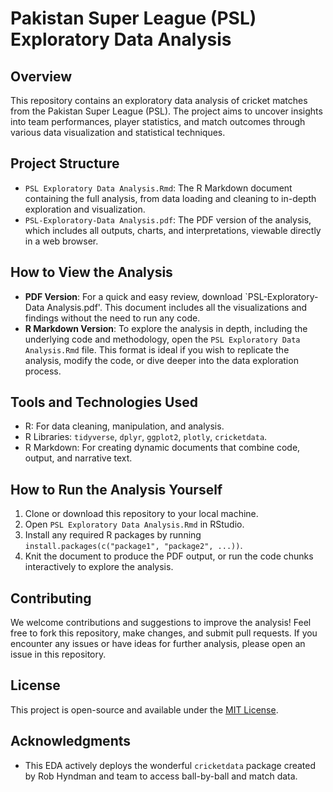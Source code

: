 # Pakistan Super League (PSL) Exploratory Data Analysis

## Overview
This repository contains an exploratory data analysis of cricket matches from the Pakistan Super League (PSL). The project aims to uncover insights into team performances, player statistics, and match outcomes through various data visualization and statistical techniques.

## Project Structure
- `PSL Exploratory Data Analysis.Rmd`: The R Markdown document containing the full analysis, from data loading and cleaning to in-depth exploration and visualization.
- `PSL-Exploratory-Data Analysis.pdf`: The PDF version of the analysis, which includes all outputs, charts, and interpretations, viewable directly in a web browser.

## How to View the Analysis
- **PDF Version**: For a quick and easy review, download `PSL-Exploratory-Data Analysis.pdf'. This document includes all the visualizations and findings without the need to run any code.
- **R Markdown Version**: To explore the analysis in depth, including the underlying code and methodology, open the `PSL Exploratory Data Analysis.Rmd` file. This format is ideal if you wish to replicate the analysis, modify the code, or dive deeper into the data exploration process.

## Tools and Technologies Used
- R: For data cleaning, manipulation, and analysis.
- R Libraries: `tidyverse`, `dplyr`, `ggplot2`, `plotly`, `cricketdata`.
- R Markdown: For creating dynamic documents that combine code, output, and narrative text.

## How to Run the Analysis Yourself
1. Clone or download this repository to your local machine.
2. Open `PSL Exploratory Data Analysis.Rmd` in RStudio.
3. Install any required R packages by running `install.packages(c("package1", "package2", ...))`.
4. Knit the document to produce the PDF output, or run the code chunks interactively to explore the analysis.

## Contributing
We welcome contributions and suggestions to improve the analysis! Feel free to fork this repository, make changes, and submit pull requests. If you encounter any issues or have ideas for further analysis, please open an issue in this repository.

## License
This project is open-source and available under the [MIT License](LICENSE).

## Acknowledgments
- This EDA actively deploys the wonderful `cricketdata` package created by Rob Hyndman and team to access ball-by-ball and match data.

